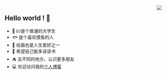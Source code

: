 <img align="right" src="https://github-readme-stats.vercel.app/api?username=Tickdack&show_icons=true&theme=tokyonight" />

## Hello world ! 👋

- 🧑 `DJ`是个普通的大学生 
- 🐟 是个喜欢摸鱼的人
- 📝 绘画也是人生爱好之一
- 📖 希望自己能多读读书
- ⛺ 去不同的地方，认识更多朋友
- :computer: 欢迎访问我的[个人博客](https://tickdack.github.io/)

